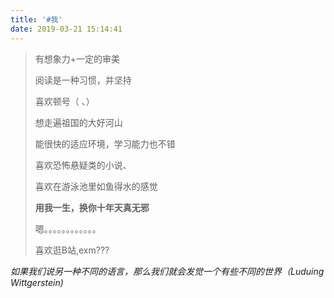 ```yaml
---
title: '#我'
date: 2019-03-21 15:14:41
---
```


<blockquote class="blockquote-center">
有想象力+一定的审美

阅读是一种习惯，并坚持

喜欢顿号（ 、）

想走遍祖国的大好河山

能很快的适应环境，学习能力也不错

喜欢恐怖悬疑类的小说、

喜欢在游泳池里如鱼得水的感觉

**用我一生，换你十年天真无邪**

嗯。。。。。。。。。。。。

喜欢逛B站,exm???
</blockquote>



_如果我们说另一种不同的语言，那么我们就会发觉一个有些不同的世界（Luduing Wittgerstein)_
